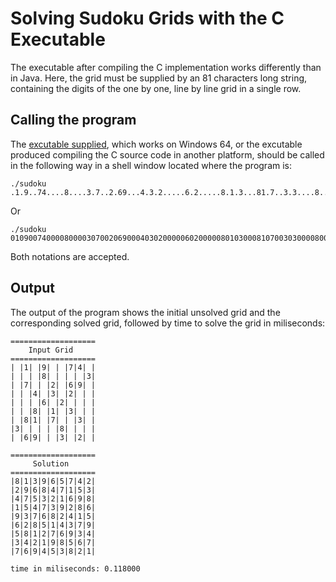 
# Solving Sudoku Grids with the C Executable

The executable after compiling the C implementation works differently than in Java. Here, the grid must be supplied by
an 81 characters long string, containing the digits of the one by one, line by line grid in a single row.

## Calling the program

The [excutable supplied](https://github.com/nilostolte/Sudoku/blob/main/C/bin/sudoku.exe), which works on Windows 64,
or the excutable produced compiling the C source code in another platform, should be called in the following way in
a shell window located where the program is:

```
./sudoku .1.9..74....8....3.7..2.69...4.3.2.....6.2.....8.1.3...81.7..3.3....8....69..3.2.
```

Or

```
./sudoku 010900740000800003070020690004030200000602000008010300081070030300008000069003020
```

Both notations are accepted.

## Output

The output of the program shows the initial unsolved grid and the corresponding solved grid, followed by time
to solve the grid in miliseconds:

```
===================
    Input Grid
===================
| |1| |9| | |7|4| |
| | | |8| | | | |3|
| |7| | |2| |6|9| |
| | |4| |3| |2| | |
| | | |6| |2| | | |
| | |8| |1| |3| | |
| |8|1| |7| | |3| |
|3| | | | |8| | | |
| |6|9| | |3| |2| |

===================
     Solution
===================
|8|1|3|9|6|5|7|4|2|
|2|9|6|8|4|7|1|5|3|
|4|7|5|3|2|1|6|9|8|
|1|5|4|7|3|9|2|8|6|
|9|3|7|6|8|2|4|1|5|
|6|2|8|5|1|4|3|7|9|
|5|8|1|2|7|6|9|3|4|
|3|4|2|1|9|8|5|6|7|
|7|6|9|4|5|3|8|2|1|

time in miliseconds: 0.118000
```

